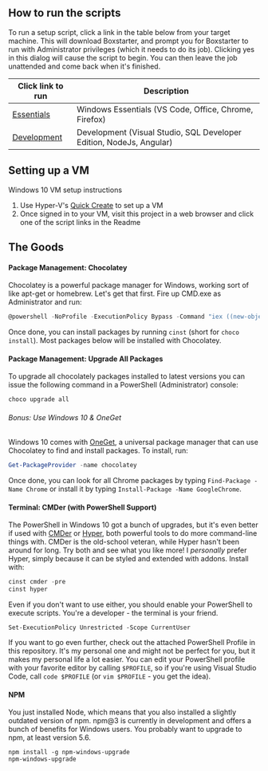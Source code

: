 ## How to run the scripts
To run a setup script, click a link in the table below from your target machine. This will download Boxstarter, and prompt you for Boxstarter to run with Administrator privileges (which it needs to do its job). Clicking yes in this dialog will cause the script to begin. You can then leave the job unattended and come back when it's finished.

|Click link to run  |Description  |
|---------|---------|
|<a href='http://boxstarter.org/package/nr/url?https://raw.githubusercontent.com/johnkattenhorn/windows-development-environment/master/essentials.ps1?token=AK0OHkKpCgt-8lIcqBiQ1amsoPRrsDB7ks5a-J-0wA%3D%3D'>Essentials</a>     | Windows Essentials (VS Code, Office, Chrome, Firefox) |
|<a href='http://boxstarter.org/package/nr/url?https://raw.githubusercontent.com/johnkattenhorn/windows-development-environment/master/development.ps1?token=AK0OHkKpCgt-8lIcqBiQ1amsoPRrsDB7ks5a-J-0wA%3D%3D'>Development</a>    | Development (Visual Studio, SQL Developer Edition, NodeJs, Angular) |

## Setting up a VM
Windows 10 VM setup instructions
1. Use Hyper-V's [Quick Create](https://docs.microsoft.com/en-us/virtualization/hyper-v-on-windows/quick-start/quick-create-virtual-machine) to set up a VM
2. Once signed in to your VM, visit this project in a web browser and click one of the script links in the Readme

## The Goods

#### Package Management: Chocolatey
Chocolatey is a powerful package manager for Windows, working sort of like apt-get or homebrew. Let's get that first. Fire up CMD.exe as Administrator and run:

```powershell
@powershell -NoProfile -ExecutionPolicy Bypass -Command "iex ((new-object net.webclient).DownloadString('https://chocolatey.org/install.ps1'))" && SET PATH=%PATH%;%ALLUSERSPROFILE%\chocolatey\bin
```

Once done, you can install packages by running `cinst` (short for `choco install`). Most packages below will be installed with Chocolatey.

#### Package Management: Upgrade All Packages
To upgrade all chocolately packages installed to latest versions you can issue the following command in a PowerShell (Administrator) console:

```powershell
choco upgrade all
```

###### Bonus: Use Windows 10 & OneGet
Windows 10 comes with [OneGet](https://github.com/OneGet/oneget), a universal package manager that can use Chocolatey to find and install packages. To install, run:

```powershell
Get-PackageProvider -name chocolatey
```

Once done, you can look for all Chrome packages by typing `Find-Package -Name Chrome` or install it by typing `Install-Package -Name GoogleChrome`.

#### Terminal: CMDer (with PowerShell Support)
The PowerShell in Windows 10 got a bunch of upgrades, but it's even better if used with [CMDer](https://github.com/bliker/cmder/) or [Hyper](https://hyper.is/), both powerful tools to do more command-line things with. CMDer is the old-school veteran, while Hyper hasn't been around for long. Try both and see what you like more! I _personally_ prefer Hyper, simply because it can be styled and extended with addons. Install with:

```powershell
cinst cmder -pre
cinst hyper
```

Even if you don't want to use either, you should enable your PowerShell to execute scripts. You're a developer - the terminal is your friend.

```
Set-ExecutionPolicy Unrestricted -Scope CurrentUser
```

If you want to go even further, check out the attached PowerShell Profile in this repository. It's my personal one and might not be perfect for you, but it makes my personal life a lot easier. You can edit your PowerShell profile with your favorite editor by calling `$PROFILE`, so if you're using Visual Studio Code, call `code $PROFILE` (or `vim $PROFILE` - you get the idea).

#### NPM
You just installed Node, which means that you also installed a slightly outdated version of npm. npm@3 is currently in development and offers a bunch of benefits for Windows users. You probably want to upgrade to npm, at least version 5.6.

```
npm install -g npm-windows-upgrade
npm-windows-upgrade
```